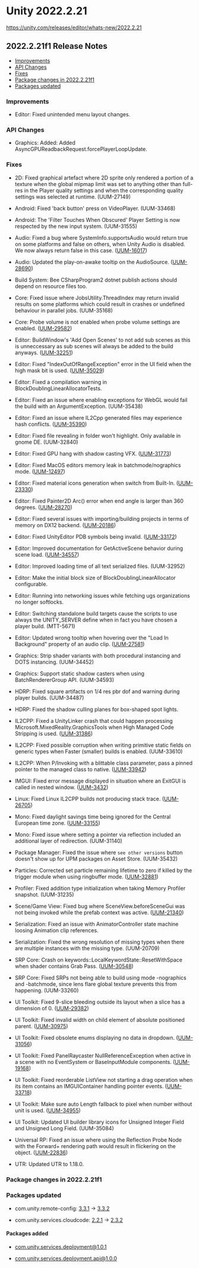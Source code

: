 # Unity 2022.2.21

https://unity.com/releases/editor/whats-new/2022.2.21

## 2022.2.21f1 Release Notes

- [Improvements](#improvements)
- [API Changes](#api-changes)
- [Fixes](#fixes)
- [Package changes in 2022.2.21f1](#package-changes-in-2022221f1)
- [Packages updated](#packages-updated)


### Improvements

*   Editor: Fixed unintended menu layout changes.

### API Changes

*   Graphics: Added: Added AsyncGPUReadbackRequest.forcePlayerLoopUpdate.

### Fixes

*   2D: Fixed graphical artefact where 2D sprite only rendered a portion of a texture when the global mipmap limit was set to anything other than full-res in the Player quality settings and when the corresponding quality settings was selected at runtime. (UUM-27149)
    
*   Android: Fixed 'back button' press on VideoPlayer. (UUM-33468)
    
*   Android: The 'Filter Touches When Obscured' Player Setting is now respected by the new input system. (UUM-31555)
    
*   Audio: Fixed a bug where SystemInfo.supportsAudio would return true on some platforms and false on others, when Unity Audio is disabled. We now always return false in this case. ([UUM-16017](https://issuetracker.unity3d.com/issues/android-systeminfo-dot-supportsaudio-inconsistency-when-built))
    
*   Audio: Updated the play-on-awake tooltip on the AudioSource. ([UUM-28690](https://issuetracker.unity3d.com/issues/misleading-tooltip-is-displayed-when-hovering-the-cursor-on-the-play-on-awake-text-in-the-audio-source-component))
    
*   Build System: Bee CSharpProgram2 dotnet publish actions should depend on resource files too.
    
*   Core: Fixed issue where JobsUtility.ThreadIndex may return invalid results on some platforms which could result in crashes or undefined behaviour in parallel jobs. (UUM-35168)
    
*   Core: Probe volume is not enabled when probe volume settings are enabled. ([UUM-29582](https://issuetracker.unity3d.com/issues/probe-volume-is-not-enabled-when-probe-volume-settings-are-enabled))
    
*   Editor: BuildWindow's 'Add Open Scenes' to not add sub scenes as this is unneccessary as sub scenes will always be added to the build anyways. ([UUM-32251](https://issuetracker.unity3d.com/issues/build-settings-add-open-scenes-adds-open-subscenes))
    
*   Editor: Fixed "IndexOutOfRangeException" error in the UI field when the high mask bit is used. ([UUM-35029](https://issuetracker.unity3d.com/issues/indexoutofrangeexception-error-is-thrown-when-selecting-the-layer-drop-down-field))
    
*   Editor: Fixed a compilation warning in BlockDoublingLinearAllocatorTests.
    
*   Editor: Fixed an issue where enabling exceptions for WebGL would fail the build with an ArgumentException. (UUM-35438)
    
*   Editor: Fixed an issue where IL2Cpp generated files may experience hash conflicts. ([UUM-35390](https://issuetracker.unity3d.com/issues/command-line-build-buildprogram-exited-with-code-2147024809-when-allowdebugging-flag-passed-to-build-options))
    
*   Editor: Fixed file revealing in folder won't highlight. Only available in gnome DE. (UUM-32840)
    
*   Editor: Fixed GPU hang with shadow casting VFX. ([UUM-31773](https://issuetracker.unity3d.com/issues/fatal-freeze-when-playing-a-vfx-made-with-vfx-graph-and-consisting-many-effects))
    
*   Editor: Fixed MacOS editors memory leak in batchmode/nographics mode. ([UUM-12497](https://issuetracker.unity3d.com/issues/garbage-collection-does-not-finish-when-running-the-editor-through-a-terminal-process))
    
*   Editor: Fixed material icons generation when switch from Built-In. ([UUM-23330](https://issuetracker.unity3d.com/issues/urp-material-icons-in-project-tab-are-broken-after-switching-to-urp))
    
*   Editor: Fixed Painter2D Arc() error when end angle is larger than 360 degrees. ([UUM-28270](https://issuetracker.unity3d.com/issues/drawn-arch-is-not-visible-and-argumentexception-slice-dot-length-2-does-not-match-the-length-of-this-instance-0-errors-appear-when-using-meshgenerationcontext-with-100-progress-if-it-has-any-offset))
    
*   Editor: Fixed several issues with importing/building projects in terms of memory on DX12 backend. ([UUM-20186](https://issuetracker.unity3d.com/issues/crash-on-gfxtaskexecutord3d12-addrequiredresourcebarriers-when-opening-the-project))
    
*   Editor: Fixed UnityEditor PDB symbols being invalid. ([UUM-33172](https://issuetracker.unity3d.com/issues/rider-unityeditor-dot-coremodule-dot-pdb-supplied-with-unity-is-either-corrupted-or-its-format-does-not-fit-the-specification))
    
*   Editor: Improved documentation for GetActiveScene behavior during scene load. ([UUM-34557](https://issuetracker.unity3d.com/issues/the-gameobject-is-not-added-to-the-active-scene-when-adding-it-from-other-scene))
    
*   Editor: Improved loading time of all text serialized files. (UUM-32952)
    
*   Editor: Make the initial block size of BlockDoublingLinearAllocator configurable.
    
*   Editor: Running into networking issues while fetching ugs organizations no longer softlocks.
    
*   Editor: Switching standalone build targets cause the scripts to use always the UNITY\_SERVER define when in fact you have chosen a player build. (MTT-5671)
    
*   Editor: Updated wrong tooltip when hovering over the "Load In Background" property of an audio clip. ([UUM-27581](https://issuetracker.unity3d.com/issues/wrong-tooltip-when-hovering-over-the-load-in-background-property-of-an-audio-clip))
    
*   Graphics: Strip shader variants with both procedural instancing and DOTS instancing. (UUM-34452)
    
*   Graphics: Support static shadow casters when using BatchRendererGroup API. (UUM-34593)
    
*   HDRP: Fixed square artifacts on 1/4 res pbr dof and warning during player builds. (UUM-34487)
    
*   HDRP: Fixed the shadow culling planes for box-shaped spot lights.
    
*   IL2CPP: Fixed a UnityLinker crash that could happen processing Microsoft.MixedReality.GraphicsTools when High Managed Code Stripping is used. ([UUM-31386](https://issuetracker.unity3d.com/issues/linker-error-when-building-with-the-mrtk-graphics-tools-package-and-managed-stripping-level-is-set-to-high))
    
*   IL2CPP: Fixed possible corruption when writing primitive static fields on generic types when Faster (smaller) builds is enabled. (UUM-33610)
    
*   IL2CPP: When P/Invoking with a blittable class parameter, pass a pinned pointer to the managed class to native. ([UUM-33942](https://issuetracker.unity3d.com/issues/blittable-classes-are-not-being-pinned-and-passed-directly-to-the-native-code-when-using-il2cpp-scripting-backend))
    
*   IMGUI: Fixed error message displayed in situation where an ExitGUI is called in nested window. ([UUM-3432](https://issuetracker.unity3d.com/issues/error-gui-error-invalid-guilayout-state-when-using-beginvertical))
    
*   Linux: Fixed Linux IL2CPP builds not producing stack trace. ([UUM-26705](https://issuetracker.unity3d.com/issues/linux-il2cpp-player-crash-call-stack-is-not-displayed-when-the-build-is-run-with-batchmode-nographics-arguments))
    
*   Mono: Fixed daylight savings time being ignored for the Central European time zone. ([UUM-33155](https://issuetracker.unity3d.com/issues/datetimenow-reports-the-wrong-date-on-mobile-devices-when-having-a-specific-time-zone))
    
*   Mono: Fixed issue where setting a pointer via reflection included an additional layer of redirection. (UUM-31140)
    
*   Package Manager: Fixed the issue where `see other versions` button doesn't show up for UPM packages on Asset Store. (UUM-35432)
    
*   Particles: Corrected set particle remaining lifetime to zero if killed by the trigger module when using ringbuffer mode. ([UUM-32881](https://issuetracker.unity3d.com/issues/particles-do-not-die-when-using-a-trigger-and-ring-buffer))
    
*   Profiler: Fixed addition type initialization when taking Memory Profiler snapshot. (UUM-31235)
    
*   Scene/Game View: Fixed bug where SceneView.beforeSceneGui was not being invoked while the prefab context was active. ([UUM-21340](https://issuetracker.unity3d.com/issues/sceneview-dot-beforescenegui-not-being-called-when-editing-a-prefab-in-prefab-context-window))
    
*   Serialization: Fixed an issue with AnimatorController state machine loosing Animation clip references.
    
*   Serialization: Fixed the wrong resolution of missing types when there are multiple instances with the missing type. (UUM-20709)
    
*   SRP Core: Crash on keywords::LocalKeywordState::ResetWithSpace when shader contains Grab Pass. ([UUM-30548](https://issuetracker.unity3d.com/issues/crash-on-keywords-localkeywordstate-resetwithspace-when-opening-a-specific-project))
    
*   SRP Core: Fixed SRPs not being able to build using mode -nographics and -batchmode, since lens flare global texture prevents this from happening. (UUM-33260)
    
*   UI Toolkit: Fixed 9-slice bleeding outside its layout when a slice has a dimension of 0. ([UUM-29382](https://issuetracker.unity3d.com/issues/sprite-renders-outside-of-visualelement-when-using-image-as-background))
    
*   UI Toolkit: Fixed invalid width on child element of absolute positioned parent. ([UUM-30975](https://issuetracker.unity3d.com/issues/visualelements-auto-width-is-incorrect-when-the-elements-parent-has-a-set-width))
    
*   UI Toolkit: Fixed obsolete enums displaying no data in dropdown. ([UUM-31056](https://issuetracker.unity3d.com/issues/selected-landscape-left-orientation-of-the-screenorientation-dropdown-in-the-inspector-window-gets-deselected-when-deselecting-and-selecting-gameobject-that-contains-a-screenorientation-dropdown))
    
*   UI Toolkit: Fixed PanelRaycaster NullReferenceException when active in a scene with no EventSystem or BaseInputModule components. ([UUM-19168](https://issuetracker.unity3d.com/issues/forma-render-nullreferenceexception-in-unityengine-dot-uielements-dot-panelraycaster-dot-raycast-during-runtime))
    
*   UI Toolkit: Fixed reorderable ListView not starting a drag operation when its item contains an IMGUIContainer handling pointer events. ([UUM-33718](https://issuetracker.unity3d.com/issues/ui-toolkit-listview-breaks-when-interacting-with-a-nested-imgui-propertydrawer))
    
*   UI Toolkit: Make sure auto Length fallback to pixel when number without unit is used. ([UUM-34955](https://issuetracker.unity3d.com/issues/ui-toolkit-debugger-will-not-change-the-units-of-measurement-to-px-when-entering-value-without-specified-units-for-the-first-time))
    
*   UI Toolkit: Updated UI builder library icons for Unsigned Integer Field and Unsigned Long Field. (UUM-35084)
    
*   Universal RP: Fixed an issue where using the Reflection Probe Node with the Forward+ rendering path would result in flickering on the object. ([UUM-22836](https://issuetracker.unity3d.com/issues/gameobject-texture-flickers-when-applying-shader-graph-reflection-probe-node))
    
*   UTR: Updated UTR to 1.18.0.
    

### Package changes in 2022.2.21f1

### Packages updated

*   com.unity.remote-config: [3.3.1](https://docs.unity3d.com/Packages/com.unity.remote-config@3.3//changelog/CHANGELOG.html) → [3.3.2](https://docs.unity3d.com/Packages/com.unity.remote-config@3.3//changelog/CHANGELOG.html)
    
*   com.unity.services.cloudcode: [2.2.1](https://docs.unity3d.com/Packages/com.unity.services.cloudcode@2.2//changelog/CHANGELOG.html) → [2.3.2](https://docs.unity3d.com/Packages/com.unity.services.cloudcode@2.3//changelog/CHANGELOG.html)
    

#### Packages added

*   [com.unity.services.deployment@1.0.1](https://docs.unity3d.com/Packages/com.unity.services.deployment@1.0//changelog/CHANGELOG.html)
    
*   [com.unity.services.deployment.api@1.0.0](https://docs.unity3d.com/Packages/com.unity.services.deployment.api@1.0//changelog/CHANGELOG.html)